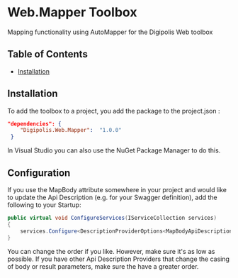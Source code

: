 # Web.Mapper Toolbox

Mapping functionality using AutoMapper for the Digipolis Web toolbox

## Table of Contents

<!-- START doctoc generated TOC please keep comment here to allow auto update -->
<!-- DON'T EDIT THIS SECTION, INSTEAD RE-RUN doctoc TO UPDATE -->

- [Installation](#installation)

<!-- END doctoc generated TOC please keep comment here to allow auto update -->

## Installation

To add the toolbox to a project, you add the package to the project.json :

``` json 
"dependencies": {
    "Digipolis.Web.Mapper":  "1.0.0"
 }
``` 

In Visual Studio you can also use the NuGet Package Manager to do this.

## Configuration

If you use the MapBody attribute somewhere in your project and would like to update the Api Description (e.g. for your Swagger definition), add the following to your Startup:

``` csharp
public virtual void ConfigureServices(IServiceCollection services)
{
    services.Configure<DescriptionProviderOptions<MapBodyApiDescriptionProvider>>(options => options.Order = 1);
}
```

You can change the order if you like.
However, make sure it's as low as possible.
If you have other Api Description Providers that change the casing of body or result parameters, make sure the have a greater order.
